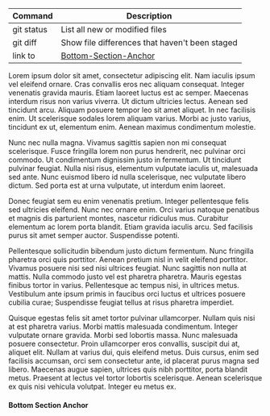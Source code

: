 | Command | Description |
| --- | --- |
| git status | List all new or modified files |
| git diff | Show file differences that haven't been staged |
| link to | [Bottom-Section-Anchor](#Bottom-Section-Anchor) |

Lorem ipsum dolor sit amet, consectetur adipiscing elit. Nam iaculis ipsum vel eleifend ornare. Cras convallis eros nec aliquam consequat. Integer venenatis gravida mauris. Etiam laoreet luctus est ac semper. Maecenas interdum risus non varius viverra. Ut dictum ultricies lectus. Aenean sed tincidunt arcu. Aliquam posuere tempor leo sit amet aliquet. In nec facilisis enim. Ut scelerisque sodales lorem aliquam varius. Morbi ac justo varius, tincidunt ex ut, elementum enim. Aenean maximus condimentum molestie.

Nunc nec nulla magna. Vivamus sagittis sapien non mi consequat scelerisque. Fusce fringilla lorem non purus hendrerit, nec pulvinar orci commodo. Ut condimentum dignissim justo in fermentum. Ut tincidunt pulvinar feugiat. Nulla nisi risus, elementum vulputate iaculis ut, malesuada sed ante. Nunc euismod libero id nulla scelerisque, nec vulputate libero dictum. Sed porta est at urna vulputate, ut interdum enim laoreet.

Donec feugiat sem eu enim venenatis pretium. Integer pellentesque felis sed ultricies eleifend. Nunc nec ornare enim. Orci varius natoque penatibus et magnis dis parturient montes, nascetur ridiculus mus. Curabitur elementum ac lorem porta blandit. Etiam gravida iaculis arcu. Sed facilisis purus sit amet semper auctor. Suspendisse potenti.

Pellentesque sollicitudin bibendum justo dictum fermentum. Nunc fringilla pharetra orci quis porttitor. Aenean pretium nisl in velit eleifend porttitor. Vivamus posuere nisi sed nisi ultrices feugiat. Nunc sagittis non nulla at mattis. Nulla commodo justo vel est pharetra pharetra. Mauris egestas finibus tortor in varius. Pellentesque ac tempus nisi, in ultrices metus. Vestibulum ante ipsum primis in faucibus orci luctus et ultrices posuere cubilia curae; Suspendisse feugiat tellus at risus pharetra imperdiet.

Quisque egestas felis sit amet tortor pulvinar ullamcorper. Nullam quis nisi at est pharetra varius. Morbi mattis malesuada condimentum. Integer vulputate ornare gravida. Morbi sed lobortis massa. Nunc malesuada posuere consectetur. Proin ullamcorper eros convallis, suscipit dui at, aliquet elit. Nullam at varius dui, quis eleifend metus. Duis cursus, enim sed facilisis accumsan, orci sem consectetur ante, id placerat purus magna sed libero. Maecenas augue sapien, ultrices quis nibh porttitor, porta blandit metus. Praesent at lectus vel tortor lobortis scelerisque. Aenean scelerisque ex quis nisi vehicula volutpat. Integer eu metus ex.


#### Bottom Section Anchor
